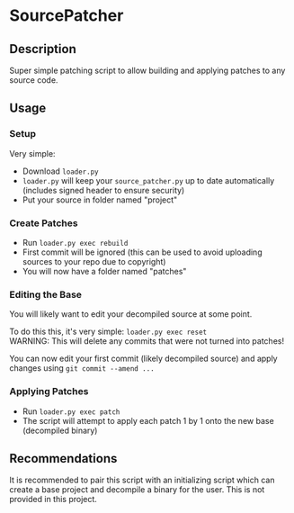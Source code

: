 # SourcePatcher

## Description
Super simple patching script to allow building and applying patches to any source code.

## Usage
### Setup
Very simple: 
- Download `loader.py`
- `loader.py` will keep your `source_patcher.py` up to date automatically (includes signed header to ensure security)
- Put your source in folder named "project"

### Create Patches
- Run `loader.py exec rebuild`
- First commit will be ignored (this can be used to avoid uploading sources to your repo due to copyright)
- You will now have a folder named "patches"

### Editing the Base
You will likely want to edit your decompiled source at some point.  
  
To do this this, it's very simple: `loader.py exec reset`  
WARNING: This will delete any commits that were not turned into patches!  

You can now edit your first commit (likely decompiled source) and apply changes using `git commit --amend ...`

### Applying Patches
- Run `loader.py exec patch`
- The script will attempt to apply each patch 1 by 1 onto the new base (decompiled binary)

## Recommendations
It is recommended to pair this script with an initializing script which can create a base project and decompile a binary for the user. This is not provided in this project. 
